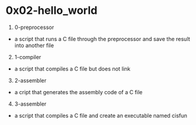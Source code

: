 # 0x02-hello_world

1. 0-preprocessor
- a script that runs a C file through the preprocessor and save the result into another file

2. 1-compiler
- a script that compiles a C file but does not link

3. 2-assembler
- a cript that generates the assembly code of a C file

4. 3-assembler
- a script that compiles a C file and create an executable named cisfun
